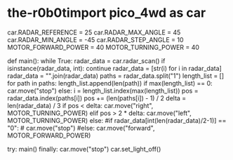 # the-r0b0timport pico_4wd as car

car.RADAR_REFERENCE = 25
car.RADAR_MAX_ANGLE = 45
car.RADAR_MIN_ANGLE = -45
car.RADAR_STEP_ANGLE = 10
MOTOR_FORWARD_POWER = 40
MOTOR_TURNING_POWER = 40

def main():
    while True:
        radar_data = car.radar_scan()
        if isinstance(radar_data, int):
            continue
        radar_data = [str(i) for i in radar_data]
        radar_data = "".join(radar_data)
        paths = radar_data.split("1")
        length_list = []
        for path in paths:
            length_list.append(len(path))
        if max(length_list) == 0:
            car.move("stop") 
        else:
            i = length_list.index(max(length_list))
            pos = radar_data.index(paths[i])
            pos += (len(paths[i]) - 1) / 2
            delta = len(radar_data) / 3
            if pos < delta:
                car.move("right", MOTOR_TURNING_POWER)
            elif pos > 2 * delta:
                car.move("left", MOTOR_TURNING_POWER)
            else:
                #if radar_data[int(len(radar_data)/2-1)] == "0":
                #    car.move("stop")
                #else:
                car.move("forward", MOTOR_FORWARD_POWER)

try:
    main()
finally:
    car.move("stop")
    car.set_light_off()
